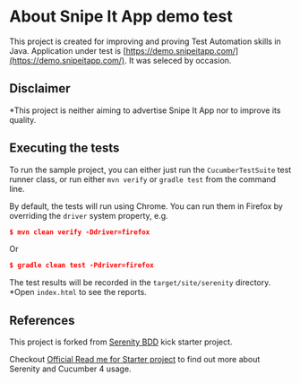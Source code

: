 # About Snipe It App demo test

This project is created for improving and proving Test Automation skills in Java.
Application under test is [https://demo.snipeitapp.com/](https://demo.snipeitapp.com/). It was seleced by occasion.

## Disclaimer
*This project is neither aiming to advertise Snipe It App nor to improve its quality.

## Executing the tests
To run the sample project, you can either just run the `CucumberTestSuite` test runner class, or run either `mvn verify` or `gradle test` from the command line.

By default, the tests will run using Chrome. You can run them in Firefox by overriding the `driver` system property, e.g.
```json
$ mvn clean verify -Ddriver=firefox
```
Or 
```json
$ gradle clean test -Pdriver=firefox
```

The test results will be recorded in the `target/site/serenity` directory. 
*Open `index.html` to see the reports.


## References

This project is forked from [Serenity BDD](https://serenity-bdd.github.io/theserenitybook/latest/index.html) kick starter project.

Checkout [Official Read me for Starter project](https://github.com/serenity-bdd/serenity-cucumber4-starter/blob/master/README.md) to find out more about Serenity and Cucumber 4 usage.
